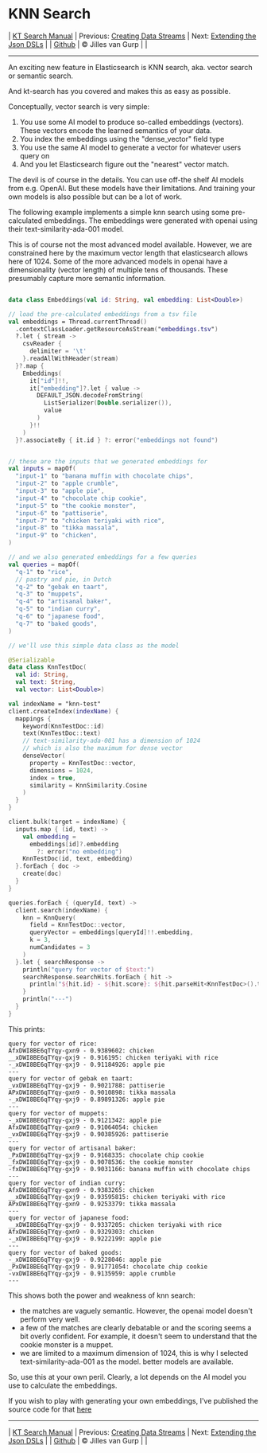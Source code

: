 # KNN Search 

| [KT Search Manual](README.md) | Previous: [Creating Data Streams](DataStreams.md) | Next: [Extending the Json DSLs](ExtendingTheDSL.md) |
| [Github](https://github.com/jillesvangurp/kt-search) | &copy; Jilles van Gurp |  |

---                

An exciting new feature in Elasticsearch is KNN search, aka. vector search or semantic search.

And kt-search has you covered and makes this as easy as possible.

Conceptually, vector search is very simple:

1. You use some AI model to produce so-called embeddings (vectors). 
These vectors encode the learned semantics of your data.
1. You index the embeddings using the "dense_vector" field type
1. You use the same AI model to generate a vector for whatever users query on
1. And you let Elasticsearch figure out the "nearest" vector match.

The devil is of course in the details. You can use off-the shelf AI models from e.g. OpenAI. But these 
models have their limitations. And training your own models is also possible but can be a lot of work.
        
The following example implements a simple knn search using some pre-calculated embeddings.
The embeddings were generated with openai using their text-similarity-ada-001 model.

This is of course not the most advanced model available. However, we are constrained here by the maximum vector length
that elasticsearch allows here of 1024. Some of the more advanced models in openai have a dimensionality 
(vector length) of multiple tens of thousands. These presumably capture more semantic information.

```kotlin

data class Embeddings(val id: String, val embedding: List<Double>)

// load the pre-calculated embeddings from a tsv file
val embeddings = Thread.currentThread()
  .contextClassLoader.getResourceAsStream("embeddings.tsv")
  ?.let { stream ->
    csvReader {
      delimiter = '\t'
    }.readAllWithHeader(stream)
  }?.map {
    Embeddings(
      it["id"]!!,
      it["embedding"]?.let { value ->
        DEFAULT_JSON.decodeFromString(
          ListSerializer(Double.serializer()),
          value
        )
      }!!
    )
  }?.associateBy { it.id } ?: error("embeddings not found")


// these are the inputs that we generated embeddings for
val inputs = mapOf(
  "input-1" to "banana muffin with chocolate chips",
  "input-2" to "apple crumble",
  "input-3" to "apple pie",
  "input-4" to "chocolate chip cookie",
  "input-5" to "the cookie monster",
  "input-6" to "pattiserie",
  "input-7" to "chicken teriyaki with rice",
  "input-8" to "tikka massala",
  "input-9" to "chicken",
)

// and we also generated embeddings for a few queries
val queries = mapOf(
  "q-1" to "rice",
  // pastry and pie, in Dutch
  "q-2" to "gebak en taart",
  "q-3" to "muppets",
  "q-4" to "artisanal baker",
  "q-5" to "indian curry",
  "q-6" to "japanese food",
  "q-7" to "baked goods",
)

// we'll use this simple data class as the model

@Serializable
data class KnnTestDoc(
  val id: String,
  val text: String,
  val vector: List<Double>)

val indexName = "knn-test"
client.createIndex(indexName) {
  mappings {
    keyword(KnnTestDoc::id)
    text(KnnTestDoc::text)
    // text-similarity-ada-001 has a dimension of 1024
    // which is also the maximum for dense vector
    denseVector(
      property = KnnTestDoc::vector,
      dimensions = 1024,
      index = true,
      similarity = KnnSimilarity.Cosine
    )
  }
}

client.bulk(target = indexName) {
  inputs.map { (id, text) ->
    val embedding =
      embeddings[id]?.embedding
        ?: error("no embedding")
    KnnTestDoc(id, text, embedding)
  }.forEach { doc ->
    create(doc)
  }
}

queries.forEach { (queryId, text) ->
  client.search(indexName) {
    knn = KnnQuery(
      field = KnnTestDoc::vector,
      queryVector = embeddings[queryId]!!.embedding,
      k = 3,
      numCandidates = 3
    )
  }.let { searchResponse ->
    println("query for vector of $text:")
    searchResponse.searchHits.forEach { hit ->
      println("${hit.id} - ${hit.score}: ${hit.parseHit<KnnTestDoc>().text}")
    }
    println("---")
  }
}
```

This prints:

```text
query for vector of rice:
AfxDWI8BE6qTYqy-gxn9 - 0.9389602: chicken
__xDWI8BE6qTYqy-gxj9 - 0.916195: chicken teriyaki with rice
-_xDWI8BE6qTYqy-gxj9 - 0.91184926: apple pie
---
query for vector of gebak en taart:
_vxDWI8BE6qTYqy-gxj9 - 0.9021788: pattiserie
APxDWI8BE6qTYqy-gxn9 - 0.9010898: tikka massala
-_xDWI8BE6qTYqy-gxj9 - 0.89891326: apple pie
---
query for vector of muppets:
-_xDWI8BE6qTYqy-gxj9 - 0.9121342: apple pie
AfxDWI8BE6qTYqy-gxn9 - 0.91064054: chicken
_vxDWI8BE6qTYqy-gxj9 - 0.90385926: pattiserie
---
query for vector of artisanal baker:
_PxDWI8BE6qTYqy-gxj9 - 0.9168335: chocolate chip cookie
_fxDWI8BE6qTYqy-gxj9 - 0.9078536: the cookie monster
-fxDWI8BE6qTYqy-gxj9 - 0.9031166: banana muffin with chocolate chips
---
query for vector of indian curry:
AfxDWI8BE6qTYqy-gxn9 - 0.9383265: chicken
__xDWI8BE6qTYqy-gxj9 - 0.93595815: chicken teriyaki with rice
APxDWI8BE6qTYqy-gxn9 - 0.9253379: tikka massala
---
query for vector of japanese food:
__xDWI8BE6qTYqy-gxj9 - 0.9337205: chicken teriyaki with rice
AfxDWI8BE6qTYqy-gxn9 - 0.9329303: chicken
-_xDWI8BE6qTYqy-gxj9 - 0.9222199: apple pie
---
query for vector of baked goods:
-_xDWI8BE6qTYqy-gxj9 - 0.9228046: apple pie
_PxDWI8BE6qTYqy-gxj9 - 0.91771054: chocolate chip cookie
-vxDWI8BE6qTYqy-gxj9 - 0.9135959: apple crumble
---
```

This shows both the power and weakness of knn search:

- the matches are vaguely semantic. However, the openai model doesn't perform very well.
- a few of the matches are clearly debatable or and the scoring seems a bit overly confident. For example, 
it doesn't seem to understand that the cookie monster is a muppet. 
- we are limited to a maximum dimension of 1024, this is why I selected text-similarity-ada-001 as the model.
better models are available.

So, use this at your own peril. Clearly, a lot depends on the AI model you use to calculate the embeddings.

If you wish to play with generating your own embeddings, I've published the source code for that 
[here](https://github.com/jillesvangurp/openai-embeddings-processor)



---

| [KT Search Manual](README.md) | Previous: [Creating Data Streams](DataStreams.md) | Next: [Extending the Json DSLs](ExtendingTheDSL.md) |
| [Github](https://github.com/jillesvangurp/kt-search) | &copy; Jilles van Gurp |  |